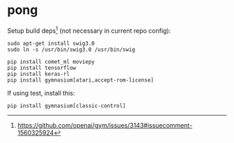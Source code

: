# pong

Setup build deps[^1] (not necessary in current repo config):
```
sudo apt-get install swig3.0
sudo ln -s /usr/bin/swig3.0 /usr/bin/swig
```

```
pip install comet_ml moviepy
pip install tensorflow
pip install keras-rl
pip install gymnasium[atari,accept-rom-license]
```

If using test, install this:
```
pip install gymnasium[classic-control]
```

[^1]: https://github.com/openai/gym/issues/3143#issuecomment-1560325924